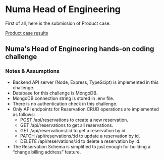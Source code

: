# Numa Head of Engineering
First of all, here is the submission of Product case.

[Product case results](https://github.com/kosawat/numa-head-of-engineering/blob/master/Numa-Head_of_engineering_KSukchaya.pdf)

## Numa's Head of Engineering hands-on coding challenge
### Notes & Assumptions
- Backend API server (Node, Express, TypeScipt) is implemented in this challenge.
- Database for this challenge is MongoDB.
- MongoDB connection string is stored in .env file.
- There is no authentication check in this challenge.
- Only API endpoints for Reservation CRUD operations are implemented as follows:
  - POST /api/reservations to create a new reservation.
  - GET /api/reservations to get all reservations.
  - GET /api/reservations/:id to get a reservation by id.
  - PATCH /api/reservations/:id to update a reservation by id.
  - DELETE /api/reservations/:id to delete a reservation by id.
- The Reservation Schema is simplified to just enough for building a “change billing address” feature.
